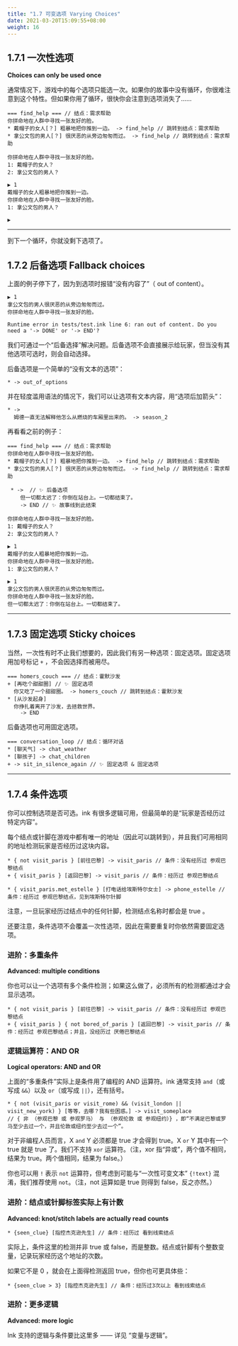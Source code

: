 ```yaml
---
title: "1.7 可变选项 Varying Choices"
date: 2021-03-20T15:09:55+08:00
weight: 16
---
```


## 1.7.1 一次性选项

**Choices can only be used once**

通常情况下，游戏中的每个选项只能选一次。如果你的故事中没有循环，你很难注意到这个特性。但如果你用了循环，很快你会注意到选项消失了……

```
=== find_help === // 结点：需求帮助
你拼命地在人群中寻找一张友好的脸。
* 戴帽子的女人[？] 粗暴地把你推到一边。 -> find_help // 跳转到结点：需求帮助
* 拿公文包的男人[？] 很厌恶的从旁边匆匆而过。 -> find_help // 跳转到结点：需求帮助
```

```
你拼命地在人群中寻找一张友好的脸。
1: 戴帽子的女人？
2: 拿公文包的男人？

▶ 1
戴帽子的女人粗暴地把你推到一边。
你拼命地在人群中寻找一张友好的脸。
1: 拿公文包的男人？

▶
```

---

到下一个循环，你就没剩下选项了。 

## 1.7.2 后备选项 Fallback choices

上面的例子停下了，因为到选项时报错“没有内容了”（ out of content）。

```
▶ 1
拿公文包的男人很厌恶的从旁边匆匆而过。
你拼命地在人群中寻找一张友好的脸。

Runtime error in tests/test.ink line 6: ran out of content. Do you need a '-> DONE' or '-> END'?
```

我们可通过一个“后备选择”解决问题。后备选项不会直接展示给玩家，但当没有其他选项可选时，则会自动选择。

后备选项是一个简单的“没有文本的选项”：

```
* -> out_of_options
```

并在轻度滥用语法的情况下，我们可以让选项有文本内容，用“选项后加箭头”：

```
* -> 
  姆德一直无法解释他怎么从燃烧的车厢里出来的。 -> season_2
```

再看看之前的例子：

```
=== find_help === // 结点：需求帮助
你拼命地在人群中寻找一张友好的脸。
* 戴帽子的女人[？] 粗暴地把你推到一边。 -> find_help // 跳转到结点：需求帮助
* 拿公文包的男人[？] 很厌恶的从旁边匆匆而过。 -> find_help // 跳转到结点：需求帮助
  
 * ->  // ✨ 后备选项
    但一切都太迟了：你倒在站台上。一切都结束了。
    -> END // ✨ 故事线到此结束
```

```
你拼命地在人群中寻找一张友好的脸。
1: 戴帽子的女人？
2: 拿公文包的男人？

▶ 1
戴帽子的女人粗暴地把你推到一边。
你拼命地在人群中寻找一张友好的脸。
1: 拿公文包的男人？

▶ 1
拿公文包的男人很厌恶的从旁边匆匆而过。
你拼命地在人群中寻找一张友好的脸。
但一切都太迟了：你倒在站台上。一切都结束了。
```

---

## 1.7.3 固定选项 Sticky choices

当然，一次性有时不止我们想要的，因此我们有另一种选项：固定选项。固定选项用加号标记 `+` ，不会因选择而被用尽。

```
=== homers_couch === // 结点：霍默沙发
+ [再吃个甜甜圈] // ✨ 固定选项
  你又吃了一个甜甜圈。 -> homers_couch // 跳转到结点：霍默沙发
* [从沙发起身] 
  你挣扎着离开了沙发，去拯救世界。
    -> END
```
后备选项也可用固定选项。

```
=== conversation_loop // 结点：循环对话
* [聊天气] -> chat_weather 
* [聊孩子] -> chat_children 
+ -> sit_in_silence_again // ✨ 固定选项 & 固定选项
```
---

## 1.7.4 条件选项

你可以控制选项是否可选。ink 有很多逻辑可用，但最简单的是“玩家是否经历过特定内容”。

每个结点或针脚在游戏中都有唯一的地址（因此可以跳转到），并且我们可用相同的地址检测玩家是否经历过这块内容。

```
* { not visit_paris } [前往巴黎] -> visit_paris // 条件：没有经历过 参观巴黎结点
+ { visit_paris } [返回巴黎] -> visit_paris // 条件：经历过 参观巴黎结点
  
* { visit_paris.met_estelle } [打电话给埃斯特尔女士] -> phone_estelle // 条件：经历过 参观巴黎结点，见到埃斯特尔针脚
```

注意，一旦玩家经历过结点中的任何针脚，检测结点名称时都会是 true 。

还要注意，条件选项不会覆盖一次性选项，因此在需要重复时你依然需要固定选项。

### 进阶：多重条件

**Advanced: multiple conditions**

你也可以让一个选项有多个条件检测；如果这么做了，必须所有的检测都通过才会显示选项。

```
* { not visit_paris } [前往巴黎] -> visit_paris // 条件：没有经历过 参观巴黎结点
+ { visit_paris } { not bored_of_paris } [返回巴黎] -> visit_paris // 条件：经历过 参观巴黎结点；并且，没经历过 厌倦巴黎结点
```
### 逻辑运算符：AND OR

**Logical operators: AND and OR**

上面的“多重条件”实际上是条件用了编程的 AND 运算符。ink 通常支持 `and`（或写成 `&&`）以及 `or`（或写成 `||`），还有括号。

```
* { not (visit_paris or visit_rome) && (visit_london || visit_new_york) } [等等，去哪？我有些困惑。] -> visit_someplace
// { 非 （参观巴黎 或 参观罗马） 与 （参观伦敦 或 参观纽约）} ，即“不满足巴黎或罗马至少去过一个，并且伦敦或纽约至少去过一个”。
```

对于非编程人员而言，X `and` Y 必须都是 true 才会得到 true。X `or` Y 其中有一个 true 就是 true 了。我们不支持 `xor` 运算符。（注，xor 指“异或”，两个值不相同，结果为 true。两个值相同，结果为 false。）

你也可以用 `!` 表示 `not` 运算符，但考虑到可能与“一次性可变文本” `{!text}` 混淆，我们推荐使用 `not`。（注，not 运算如是 true 则得到 false，反之亦然。）

### 进阶：结点或针脚标签实际上有计数

**Advanced: knot/stitch labels are actually read counts**

```
* {seen_clue} [指控杰克逊先生] // 条件：经历过 看到线索结点
```
实际上，条件这里的检测并非 true 或 false，而是整数。结点或针脚有个整数变量，记录玩家经历这个地址的次数。

如果它不是 0 ，就会在上面得检测返回 true，但你也可更具体些：

```
* {seen_clue > 3} [指控杰克逊先生] // 条件：经历过3次以上 看到线索结点
```

### 进阶：更多逻辑

**Advanced: more logic**

Ink 支持的逻辑与条件要比这里多 —— 详见 “变量与逻辑”。


